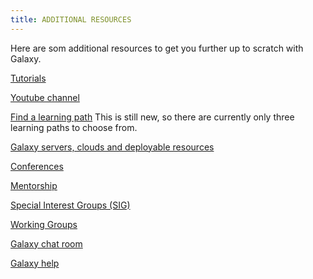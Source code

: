 ```yaml
---
title: ADDITIONAL RESOURCES
---
```


Here are som additional resources to get you further up to scratch with Galaxy.

[Tutorials](https://training.galaxyproject.org)

[Youtube channel](https://www.youtube.com/channel/UCwoMMZPbz1L9AZzvIvrvqYA)

[Find a learning path](https://training.galaxyproject.org/training-material/news/2024/03/04/gtn-learning-path-highlights.html) This is still new, so there are currently only three learning paths to choose from.

[Galaxy servers, clouds and deployable resources](https://galaxyproject.org/use)

[Conferences](https://galaxyproject.org/gcc)

[Mentorship](https://galaxy-mentor-network.netlify.app)

[Special Interest Groups (SIG)](https://galaxyproject.org/community/sig)

[Working Groups](https://galaxyproject.org/community/wg)

[Galaxy chat room](https://matrix.to/#/#galaxyproject:matrix.org)

[Galaxy help](https://help.galaxyproject.org)

